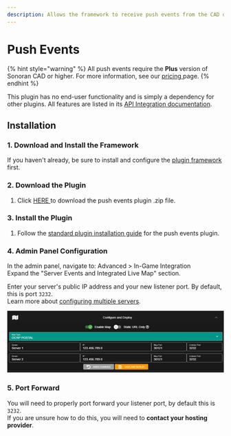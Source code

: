 ```yaml
---
description: Allows the framework to receive push events from the CAD directly.
---
```


# Push Events

{% hint style="warning" %}
All push events require the **Plus** version of Sonoran CAD or higher. For more information, see our [pricing ](../../../pricing/faq/)page.
{% endhint %}

This plugin has no end-user functionality and is simply a dependency for other plugins. All features are listed in its [API Integration documentation](../../../sonoran-cad/api-integration/push-events/).

## Installation

### 1. Download and Install the Framework

If you haven't already, be sure to install and configure the [plugin framework](../framework-installation.md) first.

### 2. Download the Plugin

1. Click [HERE ](https://github.com/Sonoran-Software/sonoran_pushevents/releases)to download the push events plugin .zip file.

### 3. Install the Plugin

1. Follow the [standard plugin installation guide](../plugin-installation.md) for the push events plugin.

### 4. Admin Panel Configuration

In the admin panel, navigate to: Advanced &gt; In-Game Integration  
Expand the "Server Events and Integrated Live Map" section.

Enter your server's public IP address and your new listener port. By default, this is port `3232`.  
Learn more about [configuring multiple servers](../../../tutorials/customization/configuring-multiple-servers.md).

![Sonoran CAD&apos;s Event Listener Configuration](../../../.gitbook/assets/map_config_cad.png)

### 5. Port Forward

You will need to properly port forward your listener port, by default this is `3232`.  
If you are unsure how to do this, you will need to **contact your hosting provider**.



